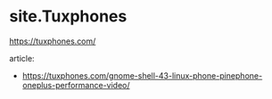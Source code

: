 # site.Tuxphones
https://tuxphones.com/

article:
- https://tuxphones.com/gnome-shell-43-linux-phone-pinephone-oneplus-performance-video/
